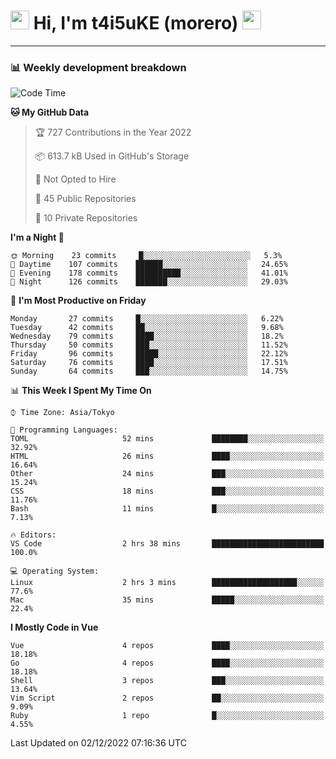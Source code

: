<!-- Title -->
<h1>
    <img src="https://emojis.slackmojis.com/emojis/images/1600385609/10490/cactuar.gif?1600385609" width="30"/> 
    Hi, I'm t4i5uKE (morero) 
    <img src="https://emojis.slackmojis.com/emojis/images/1600385609/10490/cactuar.gif?1600385609" width="30"/>
</h1>

---

<h3> 📊 Weekly development breakdown </h3>
<!-- waka-readme-stats -->

<!--START_SECTION:waka-->
![Code Time](http://img.shields.io/badge/Code%20Time-1%2C309%20hrs%2044%20mins-blue)

**🐱 My GitHub Data** 

> 🏆 727 Contributions in the Year 2022
 > 
> 📦 613.7 kB Used in GitHub's Storage 
 > 
> 🚫 Not Opted to Hire
 > 
> 📜 45 Public Repositories 
 > 
> 🔑 10 Private Repositories  
 > 
**I'm a Night 🦉** 

```text
🌞 Morning    23 commits     █░░░░░░░░░░░░░░░░░░░░░░░░   5.3% 
🌆 Daytime    107 commits    ██████░░░░░░░░░░░░░░░░░░░   24.65% 
🌃 Evening    178 commits    ██████████░░░░░░░░░░░░░░░   41.01% 
🌙 Night      126 commits    ███████░░░░░░░░░░░░░░░░░░   29.03%

```
📅 **I'm Most Productive on Friday** 

```text
Monday       27 commits     █░░░░░░░░░░░░░░░░░░░░░░░░   6.22% 
Tuesday      42 commits     ██░░░░░░░░░░░░░░░░░░░░░░░   9.68% 
Wednesday    79 commits     ████░░░░░░░░░░░░░░░░░░░░░   18.2% 
Thursday     50 commits     ███░░░░░░░░░░░░░░░░░░░░░░   11.52% 
Friday       96 commits     █████░░░░░░░░░░░░░░░░░░░░   22.12% 
Saturday     76 commits     ████░░░░░░░░░░░░░░░░░░░░░   17.51% 
Sunday       64 commits     ███░░░░░░░░░░░░░░░░░░░░░░   14.75%

```


📊 **This Week I Spent My Time On** 

```text
⌚︎ Time Zone: Asia/Tokyo

💬 Programming Languages: 
TOML                     52 mins             ████████░░░░░░░░░░░░░░░░░   32.92% 
HTML                     26 mins             ████░░░░░░░░░░░░░░░░░░░░░   16.64% 
Other                    24 mins             ███░░░░░░░░░░░░░░░░░░░░░░   15.24% 
CSS                      18 mins             ███░░░░░░░░░░░░░░░░░░░░░░   11.76% 
Bash                     11 mins             █░░░░░░░░░░░░░░░░░░░░░░░░   7.13%

🔥 Editors: 
VS Code                  2 hrs 38 mins       █████████████████████████   100.0%

💻 Operating System: 
Linux                    2 hrs 3 mins        ███████████████████░░░░░░   77.6% 
Mac                      35 mins             █████░░░░░░░░░░░░░░░░░░░░   22.4%

```

**I Mostly Code in Vue** 

```text
Vue                      4 repos             ████░░░░░░░░░░░░░░░░░░░░░   18.18% 
Go                       4 repos             ████░░░░░░░░░░░░░░░░░░░░░   18.18% 
Shell                    3 repos             ███░░░░░░░░░░░░░░░░░░░░░░   13.64% 
Vim Script               2 repos             ██░░░░░░░░░░░░░░░░░░░░░░░   9.09% 
Ruby                     1 repo              █░░░░░░░░░░░░░░░░░░░░░░░░   4.55%

```



 Last Updated on 02/12/2022 07:16:36 UTC
<!--END_SECTION:waka-->
